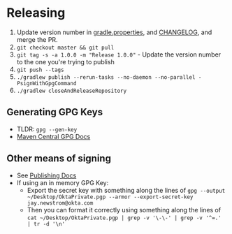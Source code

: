 # Releasing
1. Update version number in [gradle.properties](gradle.properties), and [CHANGELOG](CHANGELOG.md), and merge the PR.
1. `git checkout master && git pull`
1. `git tag -s -a 1.0.0 -m "Release 1.0.0"` - Update the version number to the one you're trying to publish
1. `git push --tags`
1. `./gradlew publish --rerun-tasks --no-daemon --no-parallel -PsignWithGpgCommand`
1. `./gradlew closeAndReleaseRepository`

## Generating GPG Keys
- TLDR: `gpg --gen-key`
- [Maven Central GPG Docs](https://central.sonatype.org/publish/requirements/gpg/)

## Other means of signing
- See [Publishing Docs](https://github.com/vanniktech/gradle-maven-publish-plugin#signing)
- If using an in memory GPG Key:
  - Export the secret key with something along the lines of `gpg --output ~/Desktop/OktaPrivate.pgp --armor --export-secret-key jay.newstrom@okta.com`
  - Then you can format it correctly using something along the lines of `cat ~/Desktop/OktaPrivate.pgp | grep -v '\-\-' | grep -v '^=.' | tr -d '\n'`
